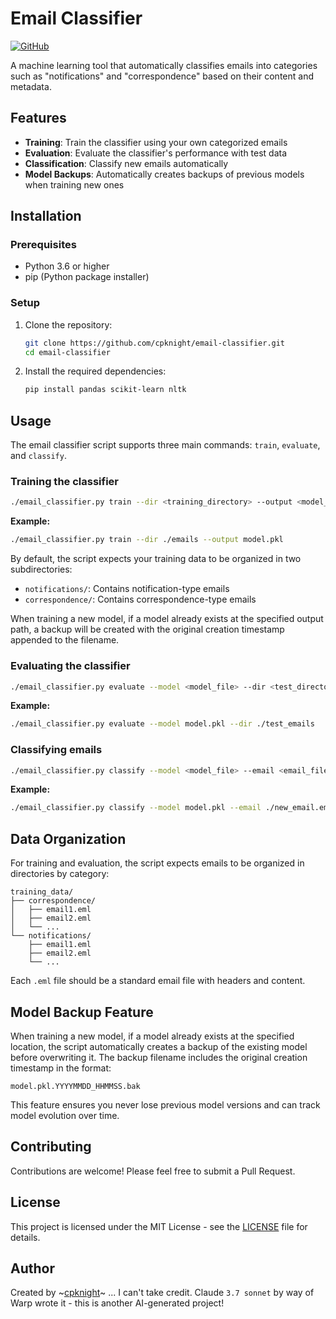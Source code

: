 # Email Classifier

[![GitHub](https://img.shields.io/github/license/cpknight/email-classifier)](https://github.com/cpknight/email-classifier/blob/main/LICENSE)

A machine learning tool that automatically classifies emails into categories such as "notifications" and "correspondence" based on their content and metadata.

## Features

- **Training**: Train the classifier using your own categorized emails
- **Evaluation**: Evaluate the classifier's performance with test data
- **Classification**: Classify new emails automatically
- **Model Backups**: Automatically creates backups of previous models when training new ones

## Installation

### Prerequisites

- Python 3.6 or higher
- pip (Python package installer)

### Setup

1. Clone the repository:
   ```bash
   git clone https://github.com/cpknight/email-classifier.git
   cd email-classifier
   ```

2. Install the required dependencies:
   ```bash
   pip install pandas scikit-learn nltk
   ```

## Usage

The email classifier script supports three main commands: `train`, `evaluate`, and `classify`.

### Training the classifier

```bash
./email_classifier.py train --dir <training_directory> --output <model_file>
```

**Example:**
```bash
./email_classifier.py train --dir ./emails --output model.pkl
```

By default, the script expects your training data to be organized in two subdirectories:
- `notifications/`: Contains notification-type emails
- `correspondence/`: Contains correspondence-type emails

When training a new model, if a model already exists at the specified output path, a backup will be created with the original creation timestamp appended to the filename.

### Evaluating the classifier

```bash
./email_classifier.py evaluate --model <model_file> --dir <test_directory>
```

**Example:**
```bash
./email_classifier.py evaluate --model model.pkl --dir ./test_emails
```

### Classifying emails

```bash
./email_classifier.py classify --model <model_file> --email <email_file>
```

**Example:**
```bash
./email_classifier.py classify --model model.pkl --email ./new_email.eml
```

## Data Organization

For training and evaluation, the script expects emails to be organized in directories by category:

```
training_data/
├── correspondence/
│   ├── email1.eml
│   ├── email2.eml
│   └── ...
└── notifications/
    ├── email1.eml
    ├── email2.eml
    └── ...
```

Each `.eml` file should be a standard email file with headers and content.

## Model Backup Feature

When training a new model, if a model already exists at the specified location, the script automatically creates a backup of the existing model before overwriting it. The backup filename includes the original creation timestamp in the format:

```
model.pkl.YYYYMMDD_HHMMSS.bak
```

This feature ensures you never lose previous model versions and can track model evolution over time.

## Contributing

Contributions are welcome! Please feel free to submit a Pull Request.

## License

This project is licensed under the MIT License - see the [LICENSE](LICENSE) file for details.

## Author

Created by ~[cpknight](https://github.com/cpknight)~ ... I can't take credit. Claude `3.7 sonnet` by way of Warp wrote it - this is another AI-generated project!

